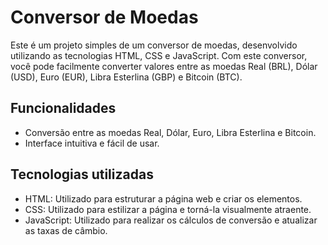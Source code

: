 
# Conversor de Moedas

Este é um projeto simples de um conversor de moedas, desenvolvido utilizando as tecnologias HTML, CSS e JavaScript. Com este conversor, você pode facilmente converter valores entre as moedas Real (BRL), Dólar (USD), Euro (EUR), Libra Esterlina (GBP) e Bitcoin (BTC).

## Funcionalidades

- Conversão entre as moedas Real, Dólar, Euro, Libra Esterlina e Bitcoin.
- Interface intuitiva e fácil de usar.

## Tecnologias utilizadas

- HTML: Utilizado para estruturar a página web e criar os elementos.
- CSS: Utilizado para estilizar a página e torná-la visualmente atraente.
- JavaScript: Utilizado para realizar os cálculos de conversão e atualizar as taxas de câmbio.





